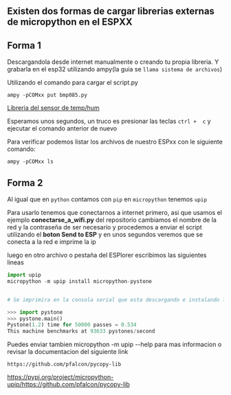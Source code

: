 ## Existen dos formas de cargar librerias externas de micropython en el ESPXX
## Forma 1
Descargandola desde internet manualmente o creando tu propia libreria. Y grabarla en el esp32 utilizando ampy(la guia se ``llama sistema de archivos``)

Utilizando el comando para cargar el script.py

    ampy -pCOMxx put bmp085.py


[Libreria del sensor de temp/hum](https://github.com/FunPythonEC/ConectateGT/blob/master/Libreria/bmp085.py)

Esperamos unos segundos, un truco es presionar las teclas ``ctrl +  c`` y ejecutar el comando anterior de nuevo

Para verificar podemos listar los archivos de nuestro ESPxx con le siguiente comando:

    ampy -pCOMxx ls

## Forma 2

Al igual que en ``python`` contamos con ``pip`` en ``micropython`` tenemos ``upip``

Para usarlo tenemos que conectarnos a internet primero, asi que usamos el ejemplo **conectarse_a_wifi.py** del repositorio
cambiamos el nombre de la red y la contraseña de ser necesario y procedemos a enviar el script utilizando el **boton Send to ESP** y en unos segundos veremos que se conecta a la red e imprime la ip 

luego en otro archivo o pestaña del ESPlorer escribimos las siguientes lineas

```python
import upip
micropython -m upip install micropython-pystone


# Se imprimira en la consola serial que esta descargando e instalando la libreria

>>> import pystone
>>> pystone.main()
Pystone(1.2) time for 50000 passes = 0.534
This machine benchmarks at 93633 pystones/second
```

Puedes enviar tambien
micropython -m upip --help para mas informacion o revisar la documentacion del siguiente link

    https://github.com/pfalcon/pycopy-lib

https://pypi.org/project/micropython-upip/https://github.com/pfalcon/pycopy-lib